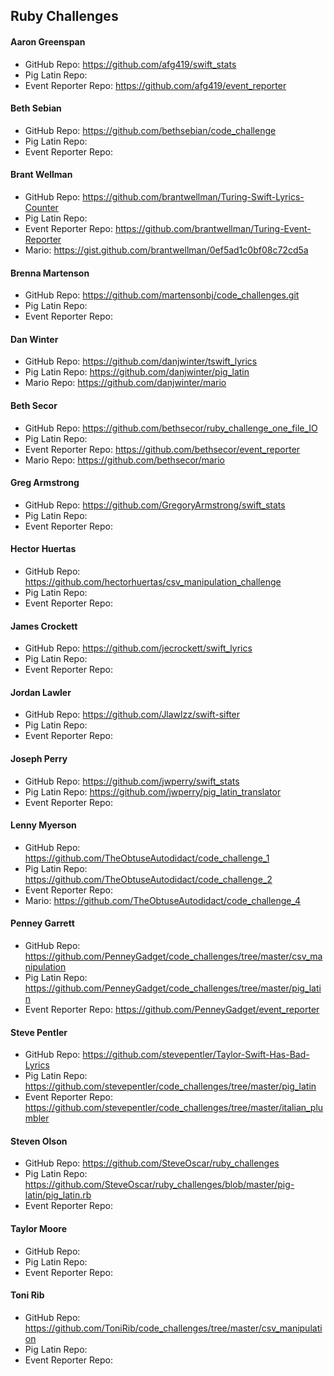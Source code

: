 ## Ruby Challenges


#### Aaron Greenspan

* GitHub Repo: https://github.com/afg419/swift_stats
* Pig Latin Repo: 
* Event Reporter Repo: https://github.com/afg419/event_reporter

#### Beth Sebian

* GitHub Repo: https://github.com/bethsebian/code_challenge
* Pig Latin Repo:
* Event Reporter Repo: 

#### Brant Wellman

* GitHub Repo: https://github.com/brantwellman/Turing-Swift-Lyrics-Counter
* Pig Latin Repo:
* Event Reporter Repo: https://github.com/brantwellman/Turing-Event-Reporter
* Mario: https://gist.github.com/brantwellman/0ef5ad1c0bf08c72cd5a

#### Brenna Martenson

* GitHub Repo: https://github.com/martensonbj/code_challenges.git
* Pig Latin Repo:
* Event Reporter Repo:

#### Dan Winter

* GitHub Repo: https://github.com/danjwinter/tswift_lyrics
* Pig Latin Repo: https://github.com/danjwinter/pig_latin
* Mario Repo: https://github.com/danjwinter/mario

#### Beth Secor

* GitHub Repo: https://github.com/bethsecor/ruby_challenge_one_file_IO
* Pig Latin Repo:
* Event Reporter Repo: https://github.com/bethsecor/event_reporter
* Mario Repo: https://github.com/bethsecor/mario

#### Greg Armstrong

* GitHub Repo: https://github.com/GregoryArmstrong/swift_stats
* Pig Latin Repo:
* Event Reporter Repo:

#### Hector Huertas

* GitHub Repo: https://github.com/hectorhuertas/csv_manipulation_challenge
* Pig Latin Repo:
* Event Reporter Repo:

#### James Crockett

* GitHub Repo: https://github.com/jecrockett/swift_lyrics
* Pig Latin Repo:
* Event Reporter Repo:

#### Jordan Lawler

* GitHub Repo: https://github.com/Jlawlzz/swift-sifter
* Pig Latin Repo:
* Event Reporter Repo:

#### Joseph Perry

* GitHub Repo: https://github.com/jwperry/swift_stats
* Pig Latin Repo: https://github.com/jwperry/pig_latin_translator
* Event Reporter Repo:

#### Lenny Myerson

* GitHub Repo: https://github.com/TheObtuseAutodidact/code_challenge_1
* Pig Latin Repo: https://github.com/TheObtuseAutodidact/code_challenge_2
* Event Reporter Repo:
* Mario: https://github.com/TheObtuseAutodidact/code_challenge_4

#### Penney Garrett

* GitHub Repo: https://github.com/PenneyGadget/code_challenges/tree/master/csv_manipulation
* Pig Latin Repo: https://github.com/PenneyGadget/code_challenges/tree/master/pig_latin
* Event Reporter Repo: https://github.com/PenneyGadget/event_reporter

#### Steve Pentler

* GitHub Repo: https://github.com/stevepentler/Taylor-Swift-Has-Bad-Lyrics
* Pig Latin Repo: https://github.com/stevepentler/code_challenges/tree/master/pig_latin
* Event Reporter Repo: https://github.com/stevepentler/code_challenges/tree/master/italian_plumbler

#### Steven Olson

* GitHub Repo: https://github.com/SteveOscar/ruby_challenges
* Pig Latin Repo: https://github.com/SteveOscar/ruby_challenges/blob/master/pig-latin/pig_latin.rb
* Event Reporter Repo:

#### Taylor Moore

* GitHub Repo:
* Pig Latin Repo:
* Event Reporter Repo:

#### Toni Rib

* GitHub Repo: https://github.com/ToniRib/code_challenges/tree/master/csv_manipulation
* Pig Latin Repo:
* Event Reporter Repo:

